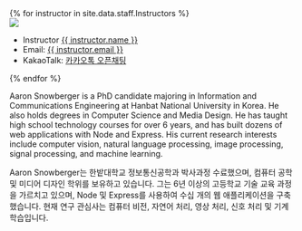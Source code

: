 ﻿<div class="instructors clearfix">
  {% for instructor in site.data.staff.Instructors %}
  <div class="instructor-profile-two-col">
    <a href="{{ instructor.url }}" target="_blank"
      ><img
        src="{{ instructor.image | prepend: '/assets/img/' | relative_url }}"
    /></a>
    <ul class="instructor-info">
      <li>
        <span>Instructor</span>
        <a href="{{ instructor.url }}" target="_blank">{{ instructor.name }}</a>
      </li>
      <li>
        <span>Email:</span>
        <a href="mailto:{{ instructor.email | encode_email }}" target="_blank"
          >{{ instructor.email }}</a
        >
      </li>
      <li>
        <span>KakaoTalk:</span>
        <a href="{{ instructor.kakaotalk }}" target="_blank"
          >카카오톡 오픈채팅</a
        >
      </li>
      <!-- <li><span>Office hours:</span> {{ instructor.office-hours }}</li> -->
    </ul>
  </div>
  {% endfor %}
</div>

<div class="instructor-details">
  <p>
    Aaron Snowberger is a PhD candidate majoring in Information and
    Communications Engineering at Hanbat National University in Korea. He also
    holds degrees in Computer Science and Media Design. He has taught high
    school technology courses for over 6 years, and has built dozens of web
    applications with Node and Express. His current research interests include
    computer vision, natural language processing, image processing, signal
    processing, and machine learning.
  </p>
  <p>
    Aaron Snowberger는 한밭대학교 정보통신공학과 박사과정 수료했으며, 컴퓨터
    공학 및 미디어 디자인 학위를 보유하고 있습니다. 그는 6년 이상의 고등학교
    기술 교육 과정을 가르치고 있으며, Node 및 Express를 사용하여 수십 개의 웹
    애플리케이션을 구축했습니다. 현재 연구 관심사는 컴퓨터 비전, 자연어 처리,
    영상 처리, 신호 처리 및 기계 학습입니다.
  </p>
</div>
